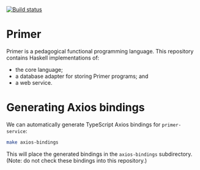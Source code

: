 [![Build status](https://badge.buildkite.com/7a9fd1213265a375385deec0a418bc4a6f26b17b7f4efe3cad.svg?branch=main)](https://buildkite.com/hackworthltd/primer)

# Primer

Primer is a pedagogical functional programming language. This
repository contains Haskell implementations of:

* the core language;
* a database adapter for storing Primer programs; and
* a web service.

# Generating Axios bindings

We can automatically generate TypeScript Axios bindings for
`primer-service`:

```sh
make axios-bindings
```

This will place the generated bindings in the `axios-bindings`
subdirectory. (Note: do not check these bindings into this
repository.)
